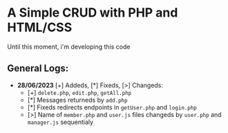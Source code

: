 # A Simple CRUD with PHP and HTML/CSS

Until this moment, i'm developing this code

## General Logs:

- **28/06/2023** [+] Addeds, [*] Fixeds, [>] Changeds:
    - [+] `delete.php`, `edit.php`, `getAll.php`
    - [*] Messages returneds by `add.php`
    - [*] Fixeds redirects endpoints in `getUser.php` and `login.php`
    - [>] Name of `member.php` and `user.js` files changeds by `user.php` and `manager.js` sequentialy